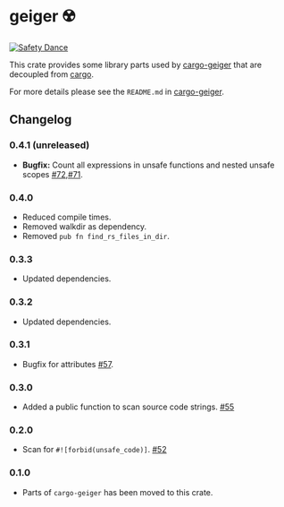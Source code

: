 geiger ☢️ 
=========

[![Safety Dance](https://img.shields.io/badge/unsafe-forbidden-success.svg)](https://github.com/rust-secure-code/safety-dance/)

This crate provides some library parts used by [cargo-geiger] that are decoupled
from [cargo].

For more details please see the `README.md` in [cargo-geiger].

Changelog
---------

### 0.4.1 (unreleased)
 - __Bugfix:__ Count all expressions in unsafe functions and nested unsafe scopes [#72],[#71].

### 0.4.0
 - Reduced compile times.
 - Removed walkdir as dependency.
 - Removed `pub fn find_rs_files_in_dir`.

### 0.3.3
 - Updated dependencies.

### 0.3.2
 - Updated dependencies.

### 0.3.1
 - Bugfix for attributes [#57].

### 0.3.0
 - Added a public function to scan source code strings. [#55]

### 0.2.0
 - Scan for `#![forbid(unsafe_code)]`. [#52]

### 0.1.0
 - Parts of `cargo-geiger` has been moved to this crate.

[#52]: https://github.com/anderejd/cargo-geiger/pull/52
[#55]: https://github.com/anderejd/cargo-geiger/pull/55
[#57]: https://github.com/anderejd/cargo-geiger/pull/57
[#71]: https://github.com/anderejd/cargo-geiger/issues/71
[#72]: https://github.com/anderejd/cargo-geiger/pull/72
[cargo-geiger]: https://crates.io/crates/cargo-geiger
[cargo]: https://crates.io/crates/cargo

